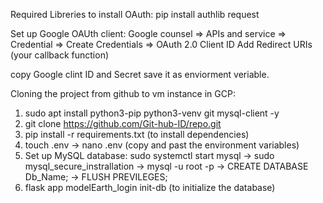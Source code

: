 Required Libreries to install OAuth:
pip install authlib request

Set up Google OAUth client:
Google counsel ⇒ APIs and service ⇒ Credential ⇒ Create Credentials ⇒ OAuth 2.0 Client ID 
Add Redirect URIs (your callback function) 

copy Google clint ID and Secret save it as enviorment veriable.

Cloning the project from github to vm instance in GCP:
1. sudo apt install python3-pip python3-venv git mysql-client -y
2. git clone https://github.com/Git-hub-ID/repo.git
3. pip install -r requirements.txt (to install dependencies)
4. touch .env → nano .env (copy and past the environment variables)
5. Set up MySQL database: sudo systemctl start mysql → sudo mysql_secure_instrallation → mysql -u root -p → CREATE DATABASE Db_Name; → FLUSH PREVILEGES;
6. flask app modelEarth_login init-db (to initialize the database)




